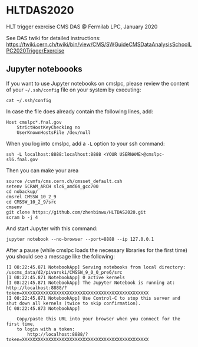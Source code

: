# HLTDAS2020
HLT trigger exercise CMS DAS @ Fermilab LPC, January 2020

See DAS twiki for detailed instructions:
https://twiki.cern.ch/twiki/bin/view/CMS/SWGuideCMSDataAnalysisSchoolLPC2020TriggerExercise

## Jupyter noteboooks

If you want to use Jupyter notebooks on cmslpc, please review the content of your `~/.ssh/config` file on your system by executing:

    cat ~/.ssh/config

In case the file does already contain the following lines, add:

    Host cmslpc*.fnal.gov
        StrictHostKeyChecking no
        UserKnownHostsFile /dev/null

When you log into cmslpc, add a `-L` option to your ssh command:

    ssh -L localhost:8888:localhost:8888 <YOUR USERNAME>@cmslpc-sl6.fnal.gov

Then you can make your area

```    
source /cvmfs/cms.cern.ch/cmsset_default.csh
setenv SCRAM_ARCH slc6_amd64_gcc700
cd nobackup/
cmsrel CMSSW_10_2_9
cd CMSSW_10_2_9/src
cmsenv
git clone https://github.com/zhenbinwu/HLTDAS2020.git
scram b -j 4
```

And start Jupyter with this command:

    jupyter notebook --no-browser --port=8888 --ip 127.0.0.1

After a pause (while cmslpc loads the necessary libraries for the first time) you should see a message like the following:

    [I 08:22:45.871 NotebookApp] Serving notebooks from local directory: /uscms_data/d2/pivarski/CMSSW_9_0_0_pre6/src
    [I 08:22:45.871 NotebookApp] 0 active kernels 
    [I 08:22:45.871 NotebookApp] The Jupyter Notebook is running at: http://localhost:8888/?token=XXXXXXXXXXXXXXXXXXXXXXXXXXXXXXXXXXXXXXXXXXXXXXXX
    [I 08:22:45.871 NotebookApp] Use Control-C to stop this server and shut down all kernels (twice to skip confirmation).
    [C 08:22:45.873 NotebookApp] 
        
        Copy/paste this URL into your browser when you connect for the first time,
        to login with a token:
            http://localhost:8888/?token=XXXXXXXXXXXXXXXXXXXXXXXXXXXXXXXXXXXXXXXXXXXXXXXX

